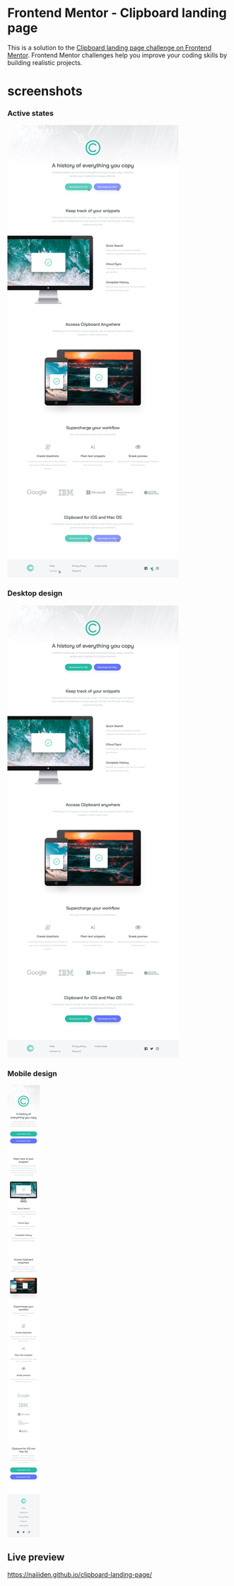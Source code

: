 # Frontend Mentor - Clipboard landing page 

This is a solution to the [Clipboard landing page challenge on Frontend Mentor](https://www.frontendmentor.io/challenges/clipboard-landing-page-5cc9bccd6c4c91111378ecb9). Frontend Mentor challenges help you improve your coding skills by building realistic projects. 

# screenshots
### Active states
![active](/design/active-states.jpg)
### Desktop design
![desktop](/design/desktop-design.jpg)
### Mobile design
![mobile](/design/mobile-design.jpg)

## Live preview
https://naiiiden.github.io/clipboard-landing-page/